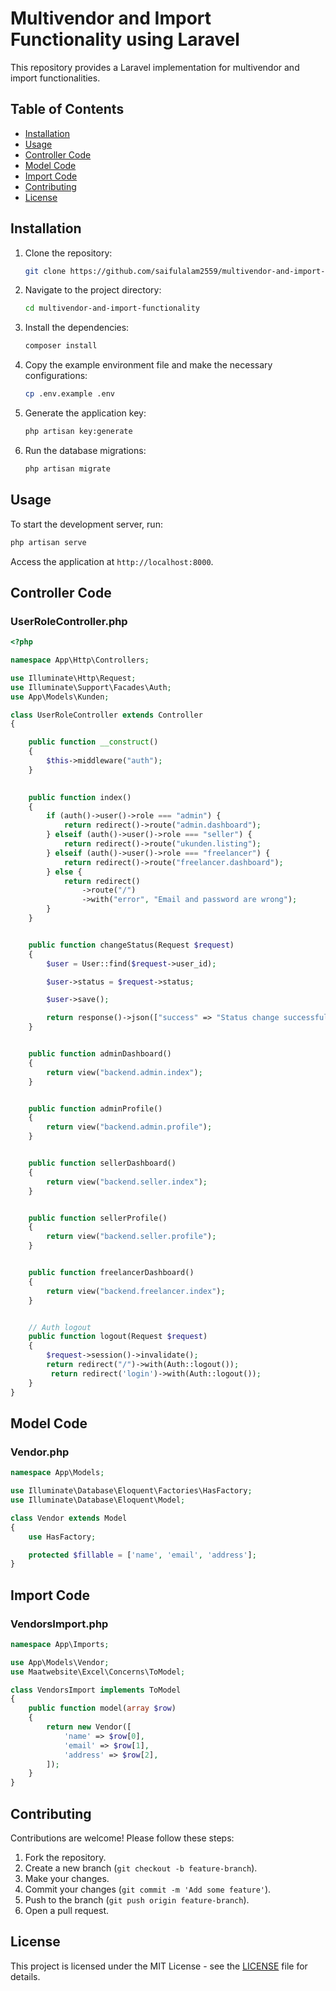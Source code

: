 
# Multivendor and Import Functionality using Laravel

This repository provides a Laravel implementation for multivendor and import functionalities.

## Table of Contents

- [Installation](#installation)
- [Usage](#usage)
- [Controller Code](#controller-code)
- [Model Code](#model-code)
- [Import Code](#import-code)
- [Contributing](#contributing)
- [License](#license)

## Installation

1. Clone the repository:
    ```sh
    git clone https://github.com/saifulalam2559/multivendor-and-import-functionality.git
    ```
2. Navigate to the project directory:
    ```sh
    cd multivendor-and-import-functionality
    ```
3. Install the dependencies:
    ```sh
    composer install
    ```
4. Copy the example environment file and make the necessary configurations:
    ```sh
    cp .env.example .env
    ```
5. Generate the application key:
    ```sh
    php artisan key:generate
    ```
6. Run the database migrations:
    ```sh
    php artisan migrate
    ```

## Usage

To start the development server, run:
```sh
php artisan serve
```
Access the application at `http://localhost:8000`.

## Controller Code

### UserRoleController.php

```php
<?php

namespace App\Http\Controllers;

use Illuminate\Http\Request;
use Illuminate\Support\Facades\Auth;
use App\Models\Kunden;

class UserRoleController extends Controller
{

    public function __construct()
    {
        $this->middleware("auth");
    }
    

    public function index()
    {
        if (auth()->user()->role === "admin") {
            return redirect()->route("admin.dashboard");
        } elseif (auth()->user()->role === "seller") {
            return redirect()->route("ukunden.listing");
        } elseif (auth()->user()->role === "freelancer") {
            return redirect()->route("freelancer.dashboard");
        } else {
            return redirect()
                ->route("/")
                ->with("error", "Email and password are wrong");
        }
    }


    public function changeStatus(Request $request)
    {
        $user = User::find($request->user_id);

        $user->status = $request->status;

        $user->save();

        return response()->json(["success" => "Status change successfully."]);
    }


    public function adminDashboard()
    {
        return view("backend.admin.index");
    }


    public function adminProfile()
    {
        return view("backend.admin.profile");
    }


    public function sellerDashboard()
    {
        return view("backend.seller.index");
    }


    public function sellerProfile()
    {
        return view("backend.seller.profile");
    }


    public function freelancerDashboard()
    {
        return view("backend.freelancer.index");
    }


    // Auth logout
    public function logout(Request $request)
    {
        $request->session()->invalidate(); 
        return redirect("/")->with(Auth::logout());
         return redirect('login')->with(Auth::logout());
    }
}
```

## Model Code

### Vendor.php

```php
namespace App\Models;

use Illuminate\Database\Eloquent\Factories\HasFactory;
use Illuminate\Database\Eloquent\Model;

class Vendor extends Model
{
    use HasFactory;

    protected $fillable = ['name', 'email', 'address'];
}
```

## Import Code

### VendorsImport.php

```php
namespace App\Imports;

use App\Models\Vendor;
use Maatwebsite\Excel\Concerns\ToModel;

class VendorsImport implements ToModel
{
    public function model(array $row)
    {
        return new Vendor([
            'name' => $row[0],
            'email' => $row[1],
            'address' => $row[2],
        ]);
    }
}
```

## Contributing

Contributions are welcome! Please follow these steps:

1. Fork the repository.
2. Create a new branch (`git checkout -b feature-branch`).
3. Make your changes.
4. Commit your changes (`git commit -m 'Add some feature'`).
5. Push to the branch (`git push origin feature-branch`).
6. Open a pull request.

## License

This project is licensed under the MIT License - see the [LICENSE](LICENSE) file for details.
